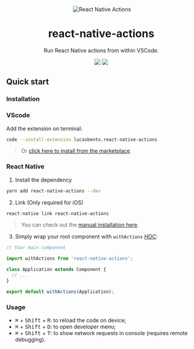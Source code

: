 <p align="center">
  <img alt="React Native Actions" title="React Native Actions" src="https://cdn.rawgit.com/lucasbento/react-native-actions/master/common/media/logo.png" />
</p>

<h1 align="center">react-native-actions</h1>
<p align="center">
  Run React Native actions from within VSCode.
</p>

<p align="center">
 <a href="https://github.com/lucasbento/react-native-actions/issues"><img src="https://img.shields.io/badge/contributions-welcome-brightgreen.svg?style=flat"></a>
 <a href="https://saythanks.io/to/lucasbento"><img src="https://img.shields.io/badge/say-thanks-ff69b4.svg"></a>
</p>

## Quick start

### Installation

### VScode

Add the extension on terminal:
```bash
code --install-extension lucasbento.react-native-actions
```
> Or [click here to install from the marketplace](https://marketplace.visualstudio.com/items?itemName=lucasbento.react-native-actions).

### React Native

1. Install the dependency
```bash
yarn add react-native-actions --dev
```

2. Link (Only required for iOS)
```bash
react-native link react-native-actions
```

> You can check out the [manual installation here](https://github.com/lucasbento/react-native-actions/blob/master/packages/react-native-actions/README.md#manual-installation).

3. Simply wrap your root component with `withActions` [HOC](https://reactjs.org/docs/higher-order-components.html):
```jsx
// Your main component

import withActions from 'react-native-actions';

class Application extends Component {
  // ...
}

export default withActions(Application); 
```

### Usage

- <kbd>⌘</kbd> + <kbd>Shift</kbd> + <kbd>R</kbd>: to reload the code on device;
- <kbd>⌘</kbd> + <kbd>Shift</kbd> + <kbd>D</kbd>: to open developer menu;
- <kbd>⌘</kbd> + <kbd>Shift</kbd> + <kbd>T</kbd>: to show network requests in console (requires remote debugging).
